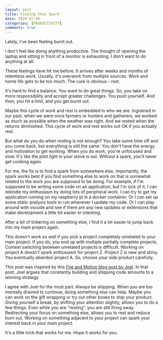 ```yaml
---
layout: post
title: Finding that Spark
date: 2020-07-05
categories: [PRODUCTIVITY]
comments: true
---
```

    
Lately, I've been feeling burnt out.

I don't feel like doing anything productive. The thought of opening the laptop and sitting in front of a monitor is exhausting. I don't want to do anything at all.

These feelings have hit me before. It arrives after weeks and months of relentless work. Usually, it's overwork from multiple sources. Work and home life gets to be too much. The cure is obvious - rest.

It's hard to find a balance. You want to do great things. So, you take on more responsibility and accept greater challenges. You push yourself. And then, you hit a limit, and you get burnt out.

Maybe this cycle of work and rest is embedded in who we are. Ingrained in our past, when we were once farmers or hunters and gatherers, we worked as much as possible when the weather was right. And we rested when the returns diminished. This cycle of work and rest works out OK if you actually rest.

But what do you do when resting is not enough? You take some time off and you come back, but everything is still the same. You don't have the energy and motivation to get working. When you do work, you're unfocused and slow. It's like the pilot light in your stove is out. Without a spark, you'll never get cooking again.

For me, the fix is to find a spark from somewhere else. Importantly, the spark works best if you find something else to work on that is somewhat related to the work you are *supposed* to be doing. For example, if I'm supposed to be writing some code on an application, but I'm sick of it, I can rekindle my enthusiasm by doing lots of peripheral work. I can try to get my application running on my raspberry pi in a docker container. Or I can set up some static analysis tools to run whenever I update my code. Or I can play around with vscode and see if there are any new updates or extensions that make development a little bit easier or intesting.

After a bit of tinkering on something else, I find it a lot easier to jump back into my main project again. 

This doesn't work so well if you pick a project completely unrelated to your main project. If you do, you end up with multiple partially complete projects. Context switching between unrelated projects is difficult. Working on project A doesn't spark enthusiasm for project Z. Project Z is new and shiny. You eventually abandon project A. So, choose your side product carefully.

This post was inspired by this [Fire and Motion blog post by Joel](https://www.joelonsoftware.com/2002/01/06/fire-and-motion/). In that post, Joel argues that constantly building and shipping code amounts to a winning strategy. 

I agree with Joel for the most part. Always be shipping. When you are too mentally drained to continue, doing something else can help. Maybe you can work on the gift wrapping or try out other boxes to ship your product. Giving yourself a break, by shifting your attention slightly, allows you to do a few things. Even while you are "resting", you are still firing away. Redirecting your focus on something else, allows you to rest and reduce burn out. Working on something adjacent to your project can spark your interest back in your main project. 

It's a little trick that works for me. Hope it works for you.